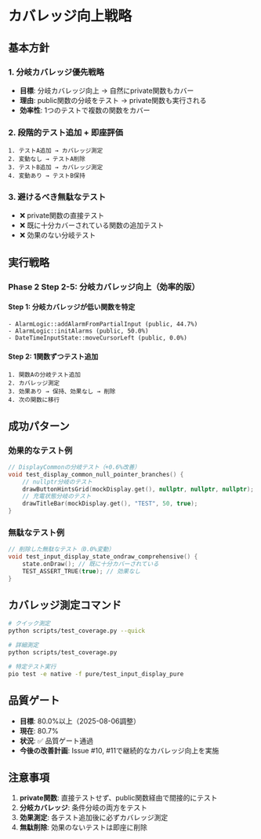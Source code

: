 # カバレッジ向上戦略

## 基本方針

### 1. 分岐カバレッジ優先戦略
- **目標**: 分岐カバレッジ向上 → 自然にprivate関数もカバー
- **理由**: public関数の分岐をテスト → private関数も実行される
- **効率性**: 1つのテストで複数の関数をカバー

### 2. 段階的テスト追加 + 即座評価
```
1. テストA追加 → カバレッジ測定
2. 変動なし → テストA削除
3. テストB追加 → カバレッジ測定
4. 変動あり → テストB保持
```

### 3. 避けるべき無駄なテスト
- ❌ private関数の直接テスト
- ❌ 既に十分カバーされている関数の追加テスト
- ❌ 効果のない分岐テスト

## 実行戦略

### Phase 2 Step 2-5: 分岐カバレッジ向上（効率的版）

#### Step 1: 分岐カバレッジが低い関数を特定
```
- AlarmLogic::addAlarmFromPartialInput (public, 44.7%)
- AlarmLogic::initAlarms (public, 50.0%)
- DateTimeInputState::moveCursorLeft (public, 0.0%)
```

#### Step 2: 1関数ずつテスト追加
```
1. 関数Aの分岐テスト追加
2. カバレッジ測定
3. 効果あり → 保持、効果なし → 削除
4. 次の関数に移行
```

## 成功パターン

### 効果的なテスト例
```cpp
// DisplayCommonの分岐テスト（+0.6%改善）
void test_display_common_null_pointer_branches() {
    // nullptr分岐のテスト
    drawButtonHintsGrid(mockDisplay.get(), nullptr, nullptr, nullptr);
    // 充電状態分岐のテスト
    drawTitleBar(mockDisplay.get(), "TEST", 50, true);
}
```

### 無駄なテスト例
```cpp
// 削除した無駄なテスト（0.0%変動）
void test_input_display_state_ondraw_comprehensive() {
    state.onDraw(); // 既に十分カバーされている
    TEST_ASSERT_TRUE(true); // 効果なし
}
```

## カバレッジ測定コマンド

```bash
# クイック測定
python scripts/test_coverage.py --quick

# 詳細測定
python scripts/test_coverage.py

# 特定テスト実行
pio test -e native -f pure/test_input_display_pure
```

## 品質ゲート

- **目標**: 80.0%以上（2025-08-06調整）
- **現在**: 80.7%
- **状況**: ✅ 品質ゲート通過
- **今後の改善計画**: Issue #10, #11で継続的なカバレッジ向上を実施

## 注意事項

1. **private関数**: 直接テストせず、public関数経由で間接的にテスト
2. **分岐カバレッジ**: 条件分岐の両方をテスト
3. **効果測定**: 各テスト追加後に必ずカバレッジ測定
4. **無駄削除**: 効果のないテストは即座に削除 